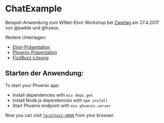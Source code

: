 # ChatExample

Beispiel-Anwendung zum WINet-Elixir Workshop bei [Zweitag](http://www.zweitag.de) am 27.4.2017 von @padde und @hzeus.

Weitere Unterlagen:

* [Elixir-Präsentation](elixir.pdf)
* [Phoenix-Präsentation](phoenix.pdf)
* [FizzBuzz-Lösung](fizzbuzz.exs)

## Starten der Anwendung:

To start your Phoenix app:

  * Install dependencies with `mix deps.get`
  * Install Node.js dependencies with `npm install`
  * Start Phoenix endpoint with `mix phoenix.server`

Now you can visit [`localhost:4000`](http://localhost:4000) from your browser.

